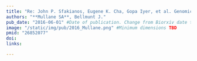 ```yaml
---
title: "Re: John P. Sfakianos, Eugene K. Cha, Gopa Iyer, et al. Genomic Characterization of Upper Tract Urothelial Carcinoma"
authors: "**Mullane SA**, Bellmunt J."
pub_date: "2016-06-01" #Date of publication. Change from Biorxiv date to Journal date once accepted
image: "/static/img/pub/2016_Mullane.png" #Minimum dimensions TBD
pmid: "26852077"
doi: 
links:

---
```

